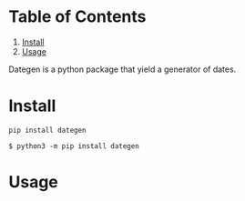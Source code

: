 
# Table of Contents

1.  [Install](#orgc6c921f)
2.  [Usage](#orgb6dbb46)

Dategen is a python package that yield a generator of dates.


<a id="orgc6c921f"></a>

# Install

    pip install dategen

    $ python3 -m pip install dategen


<a id="orgb6dbb46"></a>

# Usage


